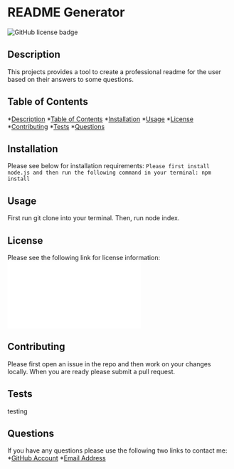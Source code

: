 # README Generator

![GitHub license badge](https://img.shields.io/badge/license-MIT-blue.svg)

## Description

This projects provides a tool to create a professional readme for the user based on their answers to some questions.
## Table of Contents
*[Description](#description)
*[Table of Contents](#table-of-contents)
*[Installation](#installation)
*[Usage](#usage)
*[License](#license)
*[Contributing](#contributing)
*[Tests](#tests)
*[Questions](#questions)

## Installation
Please see below for installation requirements:
    ```
    Please first install node.js and then run the following command in your terminal: npm install
    ```

## Usage
First run git clone <project> into your terminal. Then, run node index.

## License
Please see the following link for license information: 
![GitHub license](./license-MIT.txt)

## Contributing
Please first open an issue in the repo and then work on your changes locally. When you are ready please submit a pull request.

## Tests
testing

## Questions
If you have any questions please use the following two links to contact me:
*[GitHub Account](https://github.com/sshahram)
*[Email Address](shirin.shahram23@gmail.com)

